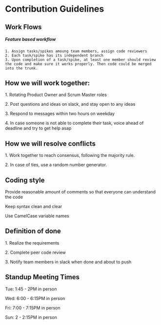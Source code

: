 <h1>Contribution Guidelines</h1>

<h2>Work Flows</h2>

<h5>Feature based workflow</h5>

    1. Assign tasks/spikes amoung team members, assign code reviewers
    2. Each task/spike has its independent branch
    3. Upon completion of a task/spike, at least one member should review the code and make sure it works properly. Then code could be merged into the trunk.

<h2>How we will work together:</h2>

<p>1. Rotating Product Owner and Scrum Master roles</p>
<p>2. Post questions and ideas on slack, and stay open to any ideas</p>
<p>3. Respond to messages within two hours on weekday</p>
<p>4. In case someone is not able to complete their task, voice ahead of deadline and try to get help asap</p>
 
<h2>How we will resolve conflicts</h2>

<p>1. Work together to reach consensus, following the majority rule. </p>
<p>2. In case of ties, use a random number generator.</p>

<h2>Coding style</h2>

<p>Provide reasonable amount of comments so that everyone can understand the code</p>
<p>Keep syntax clean and clear</p>
<p>Use CamelCase variable names</p>

<h2>Definition of done</h2>

<p>1. Realize the requirements </p>
<p>2. Complete peer code review</p>
<p>3. Notify team members in slack when done and about to push</p>

<h2>Standup Meeting Times</h2>

<p>Tue: 1:45 - 2PM in person</p>
<p>Wed: 6:00 - 6:15PM in person</p>
<p>Fri: 7:00 - 7:15PM in person</p>
<p>Sun: 2 - 2:15PM in person</p>
